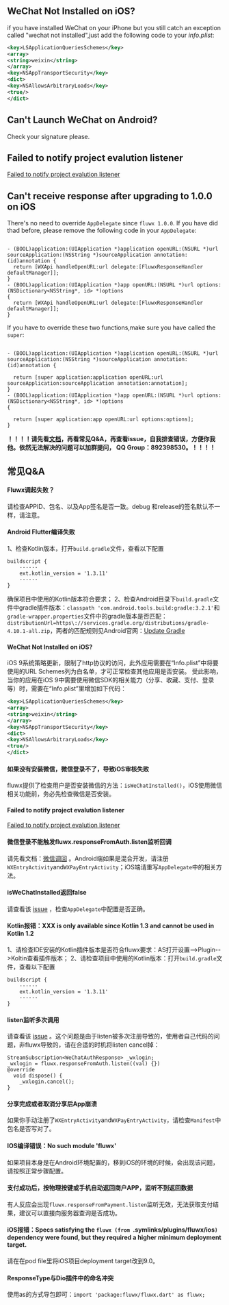 ## WeChat Not Installed on iOS?
if you have installed WeChat on your iPhone but you still catch an exception called "wechat not installed",just add the following
code to your *info.plist*:
```xml
<key>LSApplicationQueriesSchemes</key>
<array>
<string>weixin</string>
</array>
<key>NSAppTransportSecurity</key>
<dict>
<key>NSAllowsArbitraryLoads</key>
<true/>
</dict>
```

## Can't Launch WeChat on Android?
Check your signature please.


## Failed to notify project evalution listener
[Failed to notify project evalution listener](https://www.jianshu.com/p/f74fed94be96)


## Can't receive response  after upgrading to 1.0.0 on iOS

There's no need to override `AppDelegate` since `fluwx 1.0.0`. If you have did thad before, please remove 
the following code in your `AppDelegate`:

```

- (BOOL)application:(UIApplication *)application openURL:(NSURL *)url sourceApplication:(NSString *)sourceApplication annotation:(id)annotation {
  return [WXApi handleOpenURL:url delegate:[FluwxResponseHandler defaultManager]];
}
- (BOOL)application:(UIApplication *)app openURL:(NSURL *)url options:(NSDictionary<NSString*, id> *)options
{
  return [WXApi handleOpenURL:url delegate:[FluwxResponseHandler defaultManager]];
}
```

If you have to override these two functions,make sure you have called the `super`:
```

- (BOOL)application:(UIApplication *)application openURL:(NSURL *)url sourceApplication:(NSString *)sourceApplication annotation:(id)annotation {
    
  return [super application:application openURL:url sourceApplication:sourceApplication annotation:annotation];
}
- (BOOL)application:(UIApplication *)app openURL:(NSURL *)url options:(NSDictionary<NSString*, id> *)options
{
    
  return [super application:app openURL:url options:options];
}
```

**！！！！请先看[文档](https://github.com/OpenFlutter/fluwx/blob/master/README_CN.md)，再看常见Q&A，再查看issue，自我排查错误，方便你我他。依然无法解决的问题可以加群提问， QQ Group：892398530。！！！！**

## 常见Q&A

#### Fluwx调起失败？
请检查APPID、包名、以及App签名是否一致。debug 和release的签名默认不一样，请注意。

#### Android Flutter编译失败
1、检查Kotlin版本，打开```build.gradle```文件，查看以下配置
```
buildscript {
	······
	ext.kotlin_version = '1.3.11'
	······
}
```
确保项目中使用的Kotlin版本符合要求；
2、检查Android目录下```build.gradle```文件中gradle插件版本：```classpath 'com.android.tools.build:gradle:3.2.1'```和```gradle-wrapper.properties```文件中的gradle版本是否匹配：```distributionUrl=https\://services.gradle.org/distributions/gradle-4.10.1-all.zip```，两者的匹配规则见Android官网：[Update Gradle](https://developer.android.com/studio/releases/gradle-plugin.html#updating-gradle)

#### WeChat Not Installed on iOS?
iOS 9系统策略更新，限制了http协议的访问，此外应用需要在“Info.plist”中将要使用的URL Schemes列为白名单，才可正常检查其他应用是否安装。
受此影响，当你的应用在iOS 9中需要使用微信SDK的相关能力（分享、收藏、支付、登录等）时，需要在“Info.plist”里增加如下代码：
```xml
<key>LSApplicationQueriesSchemes</key>
<array>
<string>weixin</string>
</array>
<key>NSAppTransportSecurity</key>
<dict>
<key>NSAllowsArbitraryLoads</key>
<true/>
</dict>
```

#### 如果没有安装微信，微信登录不了，导致iOS审核失败
fluwx提供了检查用户是否安装微信的方法：```isWeChatInstalled()```，iOS使用微信相关功能前，务必先检查微信是否安装。

#### Failed to notify project evalution listener
[Failed to notify project evalution listener](https://www.jianshu.com/p/f74fed94be96)

#### 微信登录不能触发fluwx.responseFromAuth.listen监听回调
请先看文档：[微信调回](https://github.com/OpenFlutter/fluwx/blob/master/doc/RESPONSE_CN.md)  。Android端如果是混合开发，请注册```WXEntryActivity```and```WXPayEntryActivity```；iOS端请重写```AppDelegate```中的相关方法。

#### isWeChatInstalled返回false
请查看该 [issue](https://github.com/OpenFlutter/fluwx/issues/34)  ，检查```AppDelegate```中配置是否正确。

#### Kotlin报错：XXX is only available since Kotlin 1.3 and cannot be used in Kotlin 1.2
1、请检查IDE安装的Kotlin插件版本是否符合fluwx要求：AS打开设置-->Plugin-->Koltin查看插件版本；
2、请检查项目中使用的Kotlin版本：打开```build.gradle```文件，查看以下配置
```
buildscript {
	······
	ext.kotlin_version = '1.3.11'
	······
}
```

#### listen监听多次调用
请查看该 [issue](https://github.com/OpenFlutter/fluwx/issues/36)  。这个问题是由于listen被多次注册导致的，使用者自己代码的问题，非fluwx导致的，请在合适的时机将listen cancel掉：
```
StreamSubscription<WeChatAuthResponse> _wxlogin;
_wxlogin = fluwx.responseFromAuth.listen((val) {})
@override
  void dispose() {
	_wxlogin.cancel();
}
```

#### 分享完成或者取消分享后App崩溃
如果你手动注册了```WXEntryActivity```and```WXPayEntryActivity```，请检查```Manifest```中包名是否写对了。

#### IOS编译错误：No such module 'fluwx'
如果项目本身是在Android环境配置的，移到iOS的环境的时候，会出现该问题，请按照正常步骤配置。

#### 支付成功后，按物理按键或手机自动返回商户APP，监听不到返回数据

有人反应会出现```fluwx.responseFromPayment.listen```监听无效，无法获取支付结果，建议可以直接向服务器查询是否成功。

#### iOS报错：Specs satisfying the `fluwx (from `.symlinks/plugins/fluwx/ios`)` dependency were found, but they required a higher minimum deployment target.
请在在pod file里将iOS项目deployment target改到9.0。

#### ResponseType与Dio插件中的命名冲突
使用as的方式导包即可：```import 'package:fluwx/fluwx.dart' as fluwx;```

